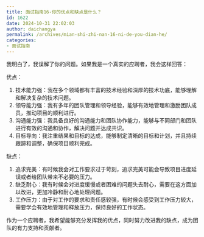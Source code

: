 ```yaml
---
title: 面试指南16-你的优点和缺点是什么？
id: 1622
date: 2024-10-31 22:02:03
author: daichangya
permalink: /archives/mian-shi-zhi-nan-16-ni-de-you-dian-he/
categories:
- 面试指南
---
```


我明白了，我误解了你的问题。如果我是一个真实的应聘者，我会这样回答：

优点：

1.  技术能力强：我在多个领域都有丰富的技术经验和深厚的技术功底，能够理解和解决复杂的技术问题。
2.  领导能力强：我有多年的团队管理和领导经验，能够有效地管理和激励团队成员，推动项目的顺利进行。
3.  沟通能力强：我具备良好的沟通能力和团队协作能力，能够与不同部门和团队进行有效的沟通和协作，解决问题并达成共识。
4.  目标导向：我注重结果和目标的达成，能够制定清晰的目标和计划，并且持续跟踪和调整，确保项目顺利完成。

缺点：

1.  追求完美：有时候我会对工作要求过于苛刻，追求完美可能会导致项目进度延误或者给团队带来不必要的压力。
2.  缺乏耐心：我有时候会对进度缓慢或者困难的问题失去耐心，需要在这方面加以改进，更加冷静和耐心地处理问题。
3.  工作压力：由于对工作的要求和责任感较强，有时候会感受到工作压力较大，需要学会有效地管理和释放压力，保持良好的工作状态。

作为一个应聘者，我希望能够充分发挥我的优点，同时努力改进我的缺点，成为团队的有力支持和贡献者。